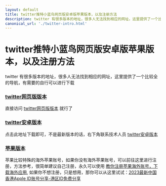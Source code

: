 ```yaml
---
layout: default
title: twitter推特小蓝鸟网页版安卓版苹果版本，以及注册方法
description: twitter 有很多版本的地址，很多人无法找到相应的网址，这里提供了一个比较全的导航，有需要的自行可以进行下载
canonical_url: './twitter-intro.html'
---
```

# twitter推特小蓝鸟网页版安卓版苹果版本，以及注册方法

twitter 有很多版本的地址，很多人无法找到相应的网址，这里提供了一个比较全的导航，有需要的自行可以进行下载

### [twitter网页版版本](https://twitter.com)
直接访问 [twitter网页版版本](https://twitter.com) 就行了

### [twitter安卓版本](https://www.mediafire.com/file/ii1a61yzwpzhuqx/twitter-9-89-0-release-1.apk/file)
点击此地址下载即可，不是最新版本的话，右下角联系技术人员 [twitter安卓版本](https://www.mediafire.com/file/ii1a61yzwpzhuqx/twitter-9-89-0-release-1.apk/file)

### [苹果版本]() 
苹果比较特殊的海外苹果账号，如果你没有海外苹果账号，可以前往这里进行注册，方法参考，很简单建议自己注册，永久可以使用 [教你注册苹果海外账号，下载海外应用](./register-apple-id.html), 如果你不想注册，只是想用，那你可以从这里试试：[2023最新中国香港Apple ID账号分享-港区ID免费分享](https://www.tangappleid.com/1091.html)